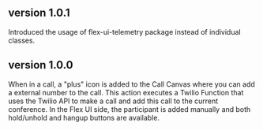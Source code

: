 ## version 1.0.1

Introduced the usage of flex-ui-telemetry package instead of individual classes.
## version 1.0.0

When in a call, a "plus" icon is added to the Call Canvas where you can add a external number to the call. This action executes a Twilio Function that uses the Twilio API to make a call and add this call to the current conference. In the Flex UI side, the participant is added manually and both hold/unhold and hangup buttons are available.